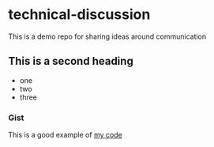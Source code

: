 # technical-discussion
This is a demo repo for sharing ideas around communication


## This is a second heading

* one
* two
* three

### Gist
This is a good example of [my code](https://gist.github.com/ovianaanthony/54e1fab74034b9de9658856900a7f506)

